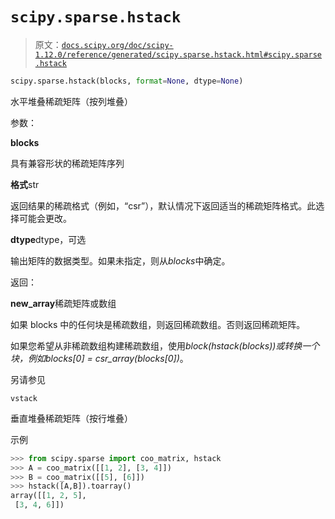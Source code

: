 # `scipy.sparse.hstack`

> 原文：[`docs.scipy.org/doc/scipy-1.12.0/reference/generated/scipy.sparse.hstack.html#scipy.sparse.hstack`](https://docs.scipy.org/doc/scipy-1.12.0/reference/generated/scipy.sparse.hstack.html#scipy.sparse.hstack)

```py
scipy.sparse.hstack(blocks, format=None, dtype=None)
```

水平堆叠稀疏矩阵（按列堆叠）

参数：

**blocks**

具有兼容形状的稀疏矩阵序列

**格式**str

返回结果的稀疏格式（例如，“csr”），默认情况下返回适当的稀疏矩阵格式。此选择可能会更改。

**dtype**dtype，可选

输出矩阵的数据类型。如果未指定，则从*blocks*中确定。

返回：

**new_array**稀疏矩阵或数组

如果 blocks 中的任何块是稀疏数组，则返回稀疏数组。否则返回稀疏矩阵。

如果您希望从非稀疏数组构建稀疏数组，使用*block(hstack(blocks))*或转换一个块，例如*blocks[0] = csr_array(blocks[0])*。

另请参见

`vstack`

垂直堆叠稀疏矩阵（按行堆叠）

示例

```py
>>> from scipy.sparse import coo_matrix, hstack
>>> A = coo_matrix([[1, 2], [3, 4]])
>>> B = coo_matrix([[5], [6]])
>>> hstack([A,B]).toarray()
array([[1, 2, 5],
 [3, 4, 6]]) 
```
